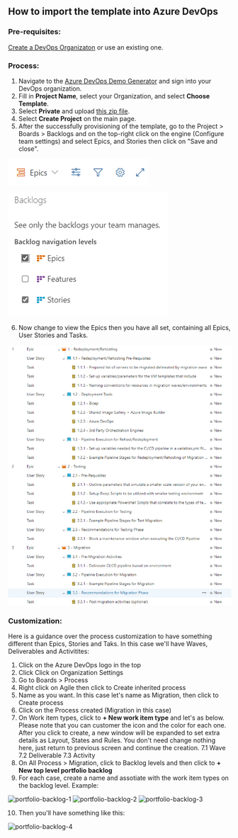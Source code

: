 ## How to import the template into Azure DevOps

### Pre-requisites:

[Create a DevOps Organizaton](https://docs.microsoft.com/en-us/azure/devops/organizations/accounts/create-organization?view=azure-devops#create-an-organization) or use an existing one. 

### Process:

1. Navigate to the [Azure DevOps Demo Generator](https://azuredevopsdemogenerator.azurewebsites.net/Account/Verify) and sign into your DevOps organization.
2. Fill in **Project Name**, select your Organization, and select **Choose Template**.
3. Select **Private** and upload [this zip file](/artifacts/iac-migration.zip).
4. Select **Create Project** on the main page. 
5. After the successfully provisioning of the template, go to the Project > Boards > Backlogs and on the top-right click on the engine (Configure team settings) and select Epics, and Stories then click on "Save and close".

![backlog-setting-0](/png/backlog-setting-0.png)


![backlog-setting-1](/png/backlog-setting-1.png)

6. Now change to view the Epics then you have all set, containing all Epics, User Stories and Tasks.

![backlog-setting-2](/png/backlog-setting-2.png)

### Customization:

Here is a guidance over the process customization to have something different than Epics, Stories and Taks. In this case we'll have Waves, Deliverables and Activitites:

1. Click on the Azure DevOps logo in the top 
2. Click Click on Organization Settings
3. Go to Boards > Process
4. Right click on Agile then click to Create inherited process
5. Name as you want. In this case let's name as Migration, then click to Create process
6. Click on the Process created (Migration in this case)
7. On Work item types, click to **+ New work item type** and let's as below. Please note that you can customer the icon and the color for each one. After you click to create, a new window will be expanded to set extra details as Layout, States and Rules. You don't need change nothing here, just return to previous screen and continue the creation.
7.1 Wave
7.2 Deliverable
7.3 Activity
8. On All Process > Migration, click to Backlog levels and then click to **+ New top level portfolio backlog**
9. For each case, create a name and assotiate with the work item types on the backlog level. Example:

![portfolio-backlog-1](/png/portfolio-backlog-1)
![portfolio-backlog-2](/png/portfolio-backlog-2)
![portfolio-backlog-3](/png/portfolio-backlog-3)

10. Then you'll have something like this:

![portfolio-backlog-4](/png/portfolio-backlog-4)

